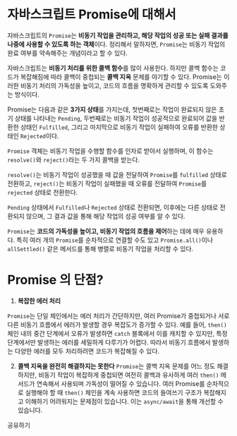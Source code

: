 # 자바스크립트 Promise에 대해서

자바스크립트의 `Promise`는 **비동기 작업을 관리하고, 해당 작업의 성공 또는 실패 결과를 나중에 사용할 수 있도록 하는 객체**이다. 정리해서 말하자면, `Promise`는 비동기 작업의 완료 여부를 약속해주는 개념이라고 할 수 있다.

자바스크립트는 **비동기 처리를 위한 콜백 함수**를 많이 사용한다. 하지만 콜백 함수는 코드가 복잡해짐에 따라 콜백이 중첩되는 **콜백 지옥** 문제를 야기할 수 있다. Promise는 이러한 비동기 처리의 가독성을 높이고, 코드의 흐름을 명확하게 관리할 수 있도록 도와주는 방식이다.

Promise는 다음과 같은 **3가지 상태**를 가지는데, 첫번째로는 작업이 완료되지 않은 초기 상태를 나타내는 `Pending`, 두번째로는 비동기 작업이 성공적으로 완료되어 값을 반환한 상태인 `Fulfilled`, 그리고 마지막으로 비동기 작업이 실패하여 오류를 반환한 상태인 `Rejected`이다.

`Promise` 객체는 비동기 작업을 수행할 함수를 인자로 받아서 실행하며, 이 함수는 `resolve()`와 `reject()`라는 두 가지 콜백을 받는다.

`resolve()`는 비동기 작업이 성공했을 때 값을 전달하여 `Promise`를 `fulfilled` 상태로 전환하고, `reject()`는 비동기 작업이 실패했을 때 오류를 전달하여 `Promise`를 `rejected` 상태로 전환한다.

`Pending` 상태에서 `Fulfilled`나 `Rejected` 상태로 전환되면, 이후에는 다른 상태로 전환되지 않으며, 그 결과 값을 통해 해당 작업의 성공 여부를 알 수 있다.

`Promise`는 **코드의 가독성을 높이고, 비동기 작업의 흐름을 제어**하는 데에 매우 유용하다. 특히 여러 개의 `Promise`를 순차적으로 연결할 수도 있고 `Promise.all()`이나 `allSettled()` 같은 메서드를 통해 병렬로 비동기 작업을 처리할 수 있다.

# Promise 의 단점?

1. **복잡한 에러 처리**

`Promise`는 단일 체인에서는 에러 처리가 간단하지만, 여러 Promise가 중첩되거나 서로 다른 비동기 흐름에서 에러가 발생할 경우 복잡도가 증가할 수 있다. 예를 들어, `then()` 체인 내의 중간 단계에서 오류가 발생하면 `catch` 블록에서 이를 캐치할 수 있지만, 특정 단계에서만 발생하는 에러를 세밀하게 다루기가 어렵다. 따라서 비동기 흐름에서 발생하는 다양한 에러를 모두 처리하려면 코드가 복잡해질 수 있다.

2. **콜백 지옥을 완전히 해결하지는 못한다**
   `Promise`는 콜백 지옥 문제를 어느 정도 해결하지만, 비동기 작업이 복잡하게 중첩되면 여전히 콜백과 유사하게 여러 `then()` 메서드가 연속해서 사용되며 가독성이 떨어질 수 있습니다. 여러 Promise를 순차적으로 실행해야 할 때 `then()` 체인을 계속 사용하면 코드의 들여쓰기 구조가 복잡해지고 이해하기 어려워지는 문제점이 있습니다. 이는 `async/await`을 통해 개선할 수 있습니다.

공유하기
